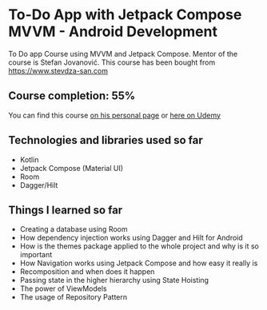 # To-Do App with Jetpack Compose MVVM - Android Development
To Do app Course using MVVM and Jetpack Compose. Mentor of the course is Stefan Jovanović. This course has been bought from https://www.stevdza-san.com

## Course completion: 55%

You can find this course [on his personal page](https://www.stevdza-san.com/p/to-do-app-with-jetpack-compose-mvvm-android-development) or [here on Udemy](https://www.udemy.com/course/to-do-app-with-jetpack-compose-mvvm-android-development/)

## Technologies and libraries used so far
- Kotlin
- Jetpack Compose (Material UI)
- Room
- Dagger/Hilt

## Things I learned so far

- Creating a database using Room
- How dependency injection works using Dagger and Hilt for Android
- How is the themes package applied to the whole project and why is it so important
- How Navigation works using Jetpack Compose and how easy it really is
- Recomposition and when does it happen
- Passing state in the higher hierarchy using State Hoisting
- The power of ViewModels
- The usage of Repository Pattern
